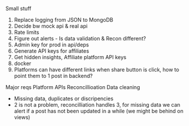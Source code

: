 Small stuff
1) Replace logging from JSON to MongoDB
2) Decide bw mock api & real api
3) Rate limits
4) Figure out alerts - Is data validation & Recon different?
5) Admin key for prod in api/deps
6) Generate API keys for affiliates
7) Get hidden insights, Affiliate platform API keys
8) docker
9) Platforms can have different links when share button is click, how to point them to 1 post in backend?

Major reqs
Platform APIs
Reconcillioation
Data cleaning 
 - Missing data, duplicates or discripencies
 - 2 is not a problem, reconcilliation handles 3, for missing data we can alert if a post has not been updated in a while (we might be behind on views)